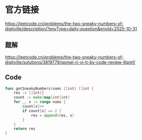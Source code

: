 # 官方链接
https://leetcode.cn/problems/the-two-sneaky-numbers-of-digitville/description/?envType=daily-question&envId=2025-10-31

## 题解
https://leetcode.cn/problems/the-two-sneaky-numbers-of-digitville/solutions/3819779/gomei-ri-yi-ti-by-code-review-6qmf/

## Code
```go
func getSneakyNumbers(nums []int) []int {
    res := []int{}
    count := make(map[int]int)
    for _, x := range nums {
        count[x]++
        if count[x] == 2 {
            res = append(res, x)
        }
    }
    return res
}
```